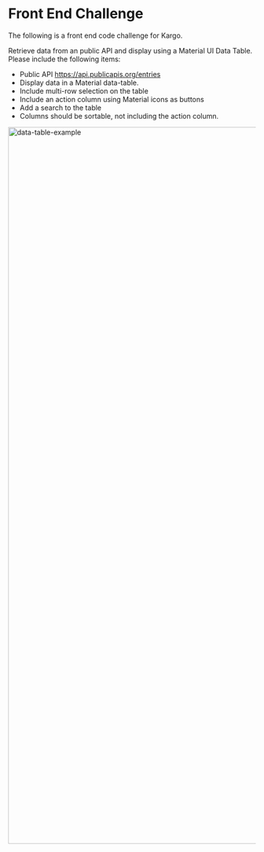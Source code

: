 # Front End Challenge

The following is a front end code challenge for Kargo.

Retrieve data from an public API and display using a Material UI Data Table.  Please include the following items:

- Public API https://api.publicapis.org/entries
- Display data in a Material data-table.
- Include multi-row selection on the table
- Include an action column using Material icons as buttons 
- Add a search to the table
- Columns should be sortable, not including the action column.

<img width="1459" alt="data-table-example" src="https://user-images.githubusercontent.com/1139508/226436421-2dafa548-d3a0-4767-9bbf-60813c6cb126.png">
